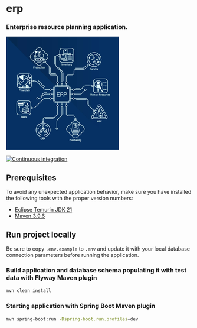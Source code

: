 erp
===

### Enterprise resource planning application.


<p>
  <img
    src="./images/logo.jpg"
    alt="The Genealogy Project logo"
    title="The Genealogy Project logo"
    width="306"
    height="306"
  />
</p>

[![Continuous integration](https://github.com/jbence1994/erp/actions/workflows/build.yaml/badge.svg)](https://github.com/jbence1994/erp/actions/workflows/build.yaml)

Prerequisites
-------------

To avoid any unexpected application behavior, make sure you have installed the following tools with the proper version
numbers:

- [Eclipse Temurin JDK 21](https://adoptium.net/temurin/releases/?version=21)
- [Maven 3.9.6](https://maven.apache.org/download.cgi)

Run project locally
-------------------

Be sure to copy `.env.example` to `.env` and update it with your local database connection parameters before running the
application.

### Build application and database schema populating it with test data with Flyway Maven plugin

```bash
mvn clean install
```

### Starting application with Spring Boot Maven plugin

```bash
mvn spring-boot:run -Dspring-boot.run.profiles=dev
```
